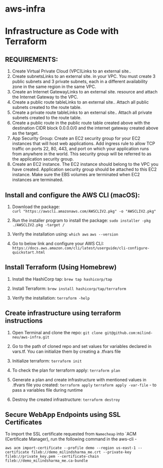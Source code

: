 # aws-infra
# Infrastructure as Code with Terraform

## REQUIREMENTS:
1. Create Virtual Private Cloud (VPC)Links to an external site..
2. Create subnetsLinks to an external site. in your VPC. You must create 3 public subnets and 3 private subnets, each in a different availability zone in the same region in the same VPC.
3. Create an Internet GatewayLinks to an external site. resource and attach the Internet Gateway to the VPC.
4. Create a public route tableLinks to an external site.. Attach all public subnets created to the route table.
5. Create a private route tableLinks to an external site.. Attach all private subnets created to the route table.
6. Create a public route in the public route table created above with the destination CIDR block 0.0.0.0/0 and the internet gateway created above as the target.
7. App Security Group: Create an EC2 security group for your EC2 instances that will host web applications. Add ingress rule to allow TCP traffic on ports 22, 80, 443, and port on which your application runs from anywhere in the world. This security group will be referred to as the application security group.
8. Create an EC2 instance. The EC2 instance should belong to the VPC you have created. Application security group should be attached to this EC2 instance. Make sure the EBS volumes are terminated when EC2 instances are terminated.

## Install and configure the AWS CLI (macOS):
1. Download the package:   
    `curl "https://awscli.amazonaws.com/AWSCLIV2.pkg" -o "AWSCLIV2.pkg"`

2. Run the installer program to install the package:
    `sudo installer -pkg ./AWSCLIV2.pkg -target /`

3. Verify the installation using:
    `which aws`
    `aws --version`

4. Go to below link and configure your AWS CLI:
    `https://docs.aws.amazon.com/cli/latest/userguide/cli-configure-quickstart.html`

## Install Terraform (Using Homebrew)
1. Install the HashiCorp tap:
    `brew tap hashicorp/tap`

2. Install Terraform:
    `brew install hashicorp/tap/terraform`

3. Verify the installation:
    `terraform -help`

## Create infrastructure using terraform instructions
1. Open Terminal and clone the repo:
    `git clone git@github.com:milind-neu/aws-infra.git`

2. Go to the path of cloned repo and set values for variables declared in vars.tf. You can initialize them by creating a .tfvars file 

3. Initialize terraform:
    `terraform init` 

4. To check the plan for terraform apply:
    `terraform plan`

5. Generate a plan and create infrastructure with mentioned values in .tfvars file you created:
    `terraform apply`
    `terraform apply -var-file` - to pass a variables file during runtime

6. Destroy the created infrastructure:
    `terraform destroy`

## Secure WebApp Endpoints using SSL Certificates

To import the SSL certificate requested from `Namecheap` into `ACM (Certificate Manager), run the following command in the aws-cli - 
```
aws acm import-certificate --profile demo --region us-east-1 --certificate fileb://demo_milindsharma_me.crt --private-key fileb://private_key.pem --certificate-chain fileb://demo_milindsharma_me.ca-bundle
```